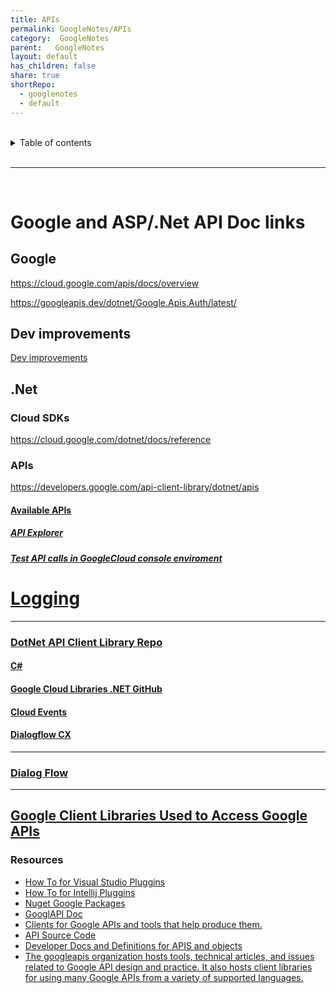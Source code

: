 ```yaml
---  
title: APIs    
permalink: GoogleNotes/APIs    
category:  GoogleNotes    
parent:   GoogleNotes    
layout: default    
has_children: false    
share: true    
shortRepo:    
  - googlenotes    
  - default              
---  
```

    
    
<br/>              
    
<details markdown="block">                    
<summary>                    
Table of contents                    
</summary>                    
{: .text-delta }                    
1. TOC                    
{:toc}                    
</details>                    
    
<br/>                    
    
***                    
    
<br/>    
    
# Google and ASP/.Net API Doc links    
    
## Google    
    
https://cloud.google.com/apis/docs/overview    
    
https://googleapis.dev/dotnet/Google.Apis.Auth/latest/    
    
## Dev improvements    
    
[Dev improvements](https://google.aip.dev/client-libraries)    
    
## .Net    
    
### Cloud SDKs    
    
https://cloud.google.com/dotnet/docs/reference    
    
### APIs    
    
https://developers.google.com/api-client-library/dotnet/apis    
    
#### [Available APIs](https://cloud.google.com/apis/docs/cloud-client-libraries)    
    
##### [API Explorer](https://developers.google.com/apis-explorer)    
    
##### [Test API calls in GoogleCloud console enviroment](https://cloud.google.com/logging/docs/api)    
    
# [Logging](https://cloud.google.com/logging/docs/reference/api-overview)    
    
***    
    
### [DotNet API Client Library Repo](https://github.com/googleapis/google-api-dotnet-client)    
    
#### [C#](https://cloud.google.com/dotnet/docs/reference)    
    
#### [Google Cloud Libraries .NET GitHub ](https://github.com/googleapis/google-cloud-dotnet)    
    
#### [Cloud Events](https://github.com/googleapis/google-cloudevents-dotnet)    
    
#### [Dialogflow CX](https://cloud.google.com/dotnet/docs/reference/Google.Cloud.Dialogflow.Cx.V3/latest)    
    
***    
    
### [Dialog Flow](https://developers.google.com/api-client-library/dotnet/apis/dialogflow/v3)    
    
***    
    
## [Google Client Libraries Used to Access Google APIs](https://developers.google.com/api-client-library)    
    
### Resources    
    
- [How To for Visual Studio Pluggins](https://cloud.google.com/tools/visual-studio/docs/how-to)    
- [How To for Intellij Pluggins](https://cloud.google.com/code/docs/intellij)    
- [Nuget Google Packages](https://www.nuget.org/profiles/google-apis-packages)    
- [GooglAPI Doc](https://cloud.google.com/apis/docs/overview)    
- [Clients for Google APIs and tools that help produce them.](https://github.com/googleapis)    
- [API Source Code](https://github.com/googleapis/googleapis#google-apis)    
- [Developer Docs and Definitions for APIS and objects](https://googleapis.dev/dotnet/Google.Apis.Auth/latest/api/Google.Apis.Auth.OAuth2.ServiceAccountCredential.html)    
- [The googleapis organization hosts tools, technical articles, and issues related to Google API design and practice. It also hosts client libraries for using many Google APIs from a variety of supported languages.](https://github.com/googleapis/googleapis.github.io/)